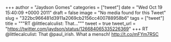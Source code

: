 
+++
author = "Jaydson Gomes"
categories = ["tweet"]
date = "Wed Oct 19 15:40:09 +0000 2011"
draft = false
image = "No media found for this Tweet"
slug = "322bc966481d3911a2069cb2156cc400788958b6"
tags = ["tweet"]
title = """RT @littlecalculist: That..."""
tweet = true
tweet_url = "https://twitter.com/jaydson/status/126684065335226369"
+++
RT @littlecalculist: That @paul_irish. What a mensch! http://t.co/mFYm7RSC
